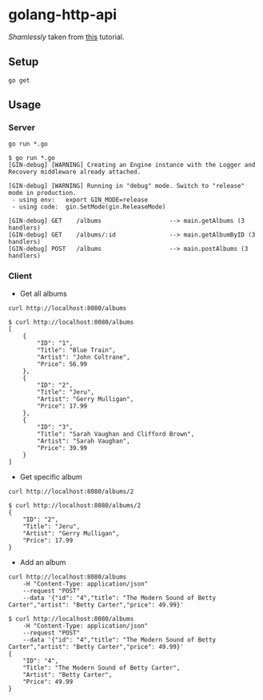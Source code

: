# golang-http-api

*Shamlessly* taken from [this](https://go.dev/doc/tutorial/web-service-gin) tutorial.

## Setup

```shell
go get
```

## Usage

### Server

```shell
go run *.go
```

```shell
$ go run *.go
[GIN-debug] [WARNING] Creating an Engine instance with the Logger and Recovery middleware already attached.

[GIN-debug] [WARNING] Running in "debug" mode. Switch to "release" mode in production.
 - using env:   export GIN_MODE=release
 - using code:  gin.SetMode(gin.ReleaseMode)

[GIN-debug] GET    /albums                   --> main.getAlbums (3 handlers)
[GIN-debug] GET    /albums/:id               --> main.getAlbumByID (3 handlers)
[GIN-debug] POST   /albums                   --> main.postAlbums (3 handlers)
```

### Client

* Get all albums

```shell
curl http://localhost:8080/albums
```

```shell
$ curl http://localhost:8080/albums
[
    {
        "ID": "1",
        "Title": "Blue Train",
        "Artist": "John Coltrane",
        "Price": 56.99
    },
    {
        "ID": "2",
        "Title": "Jeru",
        "Artist": "Gerry Mulligan",
        "Price": 17.99
    },
    {
        "ID": "3",
        "Title": "Sarah Vaughan and Clifford Brown",
        "Artist": "Sarah Vaughan",
        "Price": 39.99
    }
]
```

* Get specific album

```shell
curl http://localhost:8080/albums/2
```

```shell
$ curl http://localhost:8080/albums/2
{
    "ID": "2",
    "Title": "Jeru",
    "Artist": "Gerry Mulligan",
    "Price": 17.99
}
```

* Add an album

```shell
curl http://localhost:8080/albums
    -H "Content-Type: application/json"
    --request "POST"
    --data '{"id": "4","title": "The Modern Sound of Betty Carter","artist": "Betty Carter","price": 49.99}'
```

```shell
$ curl http://localhost:8080/albums
    -H "Content-Type: application/json"
    --request "POST"
    --data '{"id": "4","title": "The Modern Sound of Betty Carter","artist": "Betty Carter","price": 49.99}'
{
    "ID": "4",
    "Title": "The Modern Sound of Betty Carter",
    "Artist": "Betty Carter",
    "Price": 49.99
}
```
